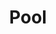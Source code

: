 ---
title: Pool
price: 20
highlight: true
thumbnail: /assets/img/16.jpg
description: 'Describe your product. Lorem ipsum dolor sit amet, consectetur dipiscing elit. Proin quis tincidunt arcu. Vivamus nunc nulla, mattis in risus eget,
  auctor elementum est. Phasellus eu gravida mi. Mauris tincidunt sem sed
  feugiat aliquet. Class aptent taciti sociosqu ad litora torquent per conubia
  nostra, per inceptos himenaeos. Nullam luctus suscipit tortor, sit amet rutrum
  magna efficitur et. Quisque cursus fringilla arcu sed semper.'
tags: products
type : Sale
layout: product
important: true

---